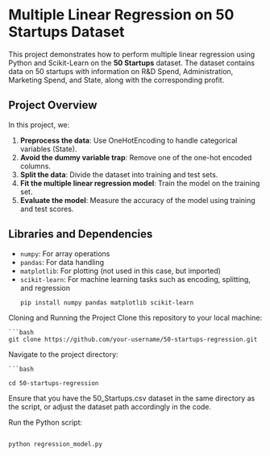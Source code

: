 # Multiple Linear Regression on 50 Startups Dataset

This project demonstrates how to perform multiple linear regression using Python and Scikit-Learn on the **50 Startups** dataset. The dataset contains data on 50 startups with information on R&D Spend, Administration, Marketing Spend, and State, along with the corresponding profit.

## Project Overview

In this project, we:

1. **Preprocess the data**: Use OneHotEncoding to handle categorical variables (State).
2. **Avoid the dummy variable trap**: Remove one of the one-hot encoded columns.
3. **Split the data**: Divide the dataset into training and test sets.
4. **Fit the multiple linear regression model**: Train the model on the training set.
5. **Evaluate the model**: Measure the accuracy of the model using training and test scores.

## Libraries and Dependencies

- `numpy`: For array operations
- `pandas`: For data handling
- `matplotlib`: For plotting (not used in this case, but imported)
- `scikit-learn`: For machine learning tasks such as encoding, splitting, and regression
    ```bash
    pip install numpy pandas matplotlib scikit-learn

Cloning and Running the Project
Clone this repository to your local machine:

    ```bash    
    git clone https://github.com/your-username/50-startups-regression.git
Navigate to the project directory:

    ```bash
    
    cd 50-startups-regression
Ensure that you have the 50_Startups.csv dataset in the same directory as the script, or adjust the dataset path accordingly in the code.

Run the Python script:

```bash

python regression_model.py

